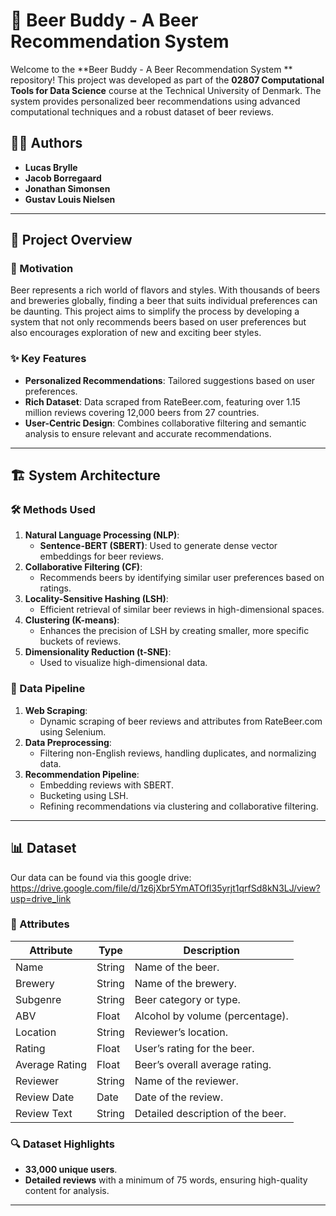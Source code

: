 # 🍺 Beer Buddy - A Beer Recommendation System 

Welcome to the **Beer Buddy - A Beer Recommendation System ** repository! This project was developed as part of the **02807 Computational Tools for Data Science** course at the Technical University of Denmark. The system provides personalized beer recommendations using advanced computational techniques and a robust dataset of beer reviews.

## 👩‍💻 Authors
- **Lucas Brylle**
- **Jacob Borregaard**
- **Jonathan Simonsen**
- **Gustav Louis Nielsen**

---

## 🌟 Project Overview

### 🎯 Motivation
Beer represents a rich world of flavors and styles. With thousands of beers and breweries globally, finding a beer that suits individual preferences can be daunting. This project aims to simplify the process by developing a system that not only recommends beers based on user preferences but also encourages exploration of new and exciting beer styles.

### ✨ Key Features
- **Personalized Recommendations**: Tailored suggestions based on user preferences.
- **Rich Dataset**: Data scraped from RateBeer.com, featuring over 1.15 million reviews covering 12,000 beers from 27 countries.
- **User-Centric Design**: Combines collaborative filtering and semantic analysis to ensure relevant and accurate recommendations.

---

## 🏗️ System Architecture

### 🛠️ Methods Used
1. **Natural Language Processing (NLP)**:
   - **Sentence-BERT (SBERT)**: Used to generate dense vector embeddings for beer reviews.
2. **Collaborative Filtering (CF)**:
   - Recommends beers by identifying similar user preferences based on ratings.
3. **Locality-Sensitive Hashing (LSH)**:
   - Efficient retrieval of similar beer reviews in high-dimensional spaces.
4. **Clustering (K-means)**:
   - Enhances the precision of LSH by creating smaller, more specific buckets of reviews.
5. **Dimensionality Reduction (t-SNE)**:
   - Used to visualize high-dimensional data.

### 🧰 Data Pipeline
1. **Web Scraping**:
   - Dynamic scraping of beer reviews and attributes from RateBeer.com using Selenium.
2. **Data Preprocessing**:
   - Filtering non-English reviews, handling duplicates, and normalizing data.
3. **Recommendation Pipeline**:
   - Embedding reviews with SBERT.
   - Bucketing using LSH.
   - Refining recommendations via clustering and collaborative filtering.

---
## 📊 Dataset
Our data can be found via this google drive: https://drive.google.com/file/d/1z6jXbr5YmATOfl35yrjt1qrfSd8kN3LJ/view?usp=drive_link
### 📜 Attributes
| Attribute       | Type   | Description                                   |
|------------------|--------|-----------------------------------------------|
| Name            | String | Name of the beer.                            |
| Brewery         | String | Name of the brewery.                         |
| Subgenre        | String | Beer category or type.                       |
| ABV             | Float  | Alcohol by volume (percentage).              |
| Location        | String | Reviewer’s location.                         |
| Rating          | Float  | User’s rating for the beer.                  |
| Average Rating  | Float  | Beer’s overall average rating.               |
| Reviewer        | String | Name of the reviewer.                        |
| Review Date     | Date   | Date of the review.                          |
| Review Text     | String | Detailed description of the beer.            |

### 🔍 Dataset Highlights
- **33,000 unique users**.
- **Detailed reviews** with a minimum of 75 words, ensuring high-quality content for analysis.

---



